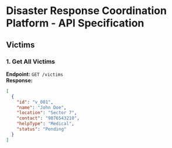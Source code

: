 # Disaster Response Coordination Platform - API Specification




## Victims

### 1. Get All Victims
**Endpoint:** `GET /victims`  
**Response:**
```json
[
  {
    "id": "v_001",
    "name": "John Doe",
    "location": "Sector 7",
    "contact": "9876543210",
    "helpType": "Medical",
    "status": "Pending"
  }
]

